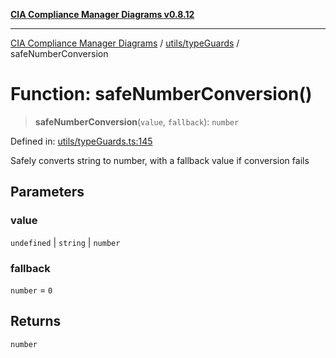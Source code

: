 [**CIA Compliance Manager Diagrams v0.8.12**](../../../README.md)

***

[CIA Compliance Manager Diagrams](../../../modules.md) / [utils/typeGuards](../README.md) / safeNumberConversion

# Function: safeNumberConversion()

> **safeNumberConversion**(`value`, `fallback`): `number`

Defined in: [utils/typeGuards.ts:145](https://github.com/Hack23/cia-compliance-manager/blob/e7811142a771ec75716a7ce3a0d60f18cb91cd06/src/utils/typeGuards.ts#L145)

Safely converts string to number, with a fallback value if conversion fails

## Parameters

### value

`undefined` | `string` | `number`

### fallback

`number` = `0`

## Returns

`number`
